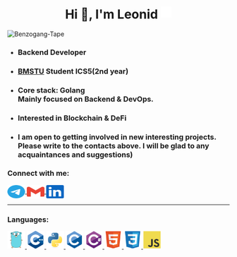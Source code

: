 <h1 align="center">Hi 👋, I'm Leonid <img src="./icons/twitter-verified-badge-svgrepo-com.svg" align="top" height="25" alt="verified"/></h1>

<p align="left"> <img src="https://komarev.com/ghpvc/?username=Benzogang-Tape&label=Profile%20views&color=0e75b6&style=flat" alt="Benzogang-Tape" /> </p>


* <h3 align="left">Backend Developer</h3>

* <h3 align="left"><a href="https://www.bmstu.ru/">BMSTU</a> Student ICS5(2nd year)</h3>

* <h3 align="left">Core stack: Golang </br>Mainly focused on Backend & DevOps.</h3>

* <h3 align="left">Interested in Blockchain & DeFi</h3>

* <h3 align="left">I am open to getting involved in new interesting projects. Please write to the contacts above. I will be glad to any acquaintances and suggestions) </h3>

<h3 align="left">Connect with me:</h3>
<p align="left">
 <a href="https://t.me/AABenzino" target="_blank"><img align="center" src="./icons/telegram-color.svg" height="30" width="40" alt="Telegram"/> </a>
 <a href="mailto: aabenzino@gmail.com"> <img align="center" src="./icons/gmail-color.svg" width="40" height="30" alt="Email"/> </a>
 <a href="https://www.linkedin.com/in/" target="_blank"><img align="center" src="./icons/linkedin-color.svg" height="30" width="40" alt="LinkedIn"/> </a>
</p>

<hr>

<h3 align="left">Languages:</h3>
<p align="left"> 
<a href="https://go.dev" target="_blank"> <img src="./icons/gopher.svg" alt="Golang" width="40" height="40" style="border: none;"/> </a>
<a href="https://en.cppreference.com" target="_blank"> <img src="./icons/cplusplus-original.svg" alt="C++" width="40" height="40" style="border: none;"/> </a>
<a href="https://www.python.org" target="_blank"> <img src="./icons/python-original.svg" alt="Python" width="40" height="40" style="border: none;"/> </a>
<a href="https://www.cprogramming.com" target="_blank"> <img src="./icons/c-original.svg" alt="C" width="40" height="40" style="border: none;"/> </a>
<a href="https://learn.microsoft.com/en-us/dotnet/csharp" target="_blank"> <img src="./icons/csharp-original.svg" alt="Csharp" width="40" height="40" style="border: none;"/> </a>
<a href="https://developer.mozilla.org/en-US/docs/Web/HTML" target="_blank"> <img src="./icons/html5-original.svg" alt="HTML5" width="40" height="40" style="border: none;"/> </a>
<a href="https://www.w3schools.com/css" target="_blank"> <img src="./icons/css3-original.svg" alt="CSS3" width="40" height="40" style="border: none;"/> </a>
<a href="https://developer.mozilla.org/en-US/docs/Web/JavaScript" target="_blank"> <img src="./icons/javascript-original.svg" alt="Javascript" width="40" height="40" style="border: none;"/> </a>
</p>


<!---
- 👋 Hi, I’m @Benzogang-Tape
- 👀 I’m interested in ...
- 🌱 I’m currently learning ...
- 💞️ I’m looking to collaborate on ...
- 📫 How to reach me ...
--->

<!---
Benzogang-Tape/Benzogang-Tape is a ✨ special ✨ repository because its `README.md` (this file) appears on your GitHub profile.
You can click the Preview link to take a look at your changes.
--->
